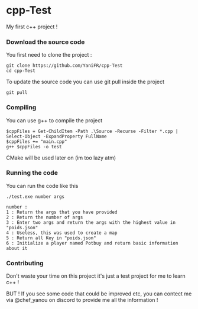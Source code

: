 
# cpp-Test

My first c++ project !

### Download the source code

You first need to clone the project :

```shell
git clone https://github.com/YaniFR/cpp-Test
cd cpp-Test
``` 
To update the source code you can use git pull inside the project

```shell
git pull
```

### Compiling

You can use g++ to compile the project

```shell
$cppFiles = Get-ChildItem -Path .\Source -Recurse -Filter *.cpp | Select-Object -ExpandProperty FullName
$cppFiles += "main.cpp"
g++ $cppFiles -o test
```
CMake will be used later on (im too lazy atm)

### Running the code

You can run the code like this 

```shell
./test.exe number args

number : 
1 : Return the args that you have provided
2 : Return the number of args
3 : Enter two args and return the args with the highest value in "poids.json"
4 : Useless, this was used to create a map
5 : Return all Key in "poids.json"
6 : Initialize a player named Potbuy and return basic information about it
```

### Contributing

Don't waste your time on this project it's just a test project for me to learn c++ ! <br />

BUT ! If you see some code that could be improved etc, you can contect me via @chef_yanou on discord to provide me all the information !

